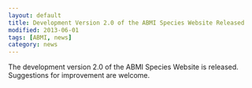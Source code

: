 ```yaml
---
layout: default
title: Development Version 2.0 of the ABMI Species Website Released
modified: 2013-06-01
tags: [ABMI, news]
category: news
---
```


The development version 2.0 of the ABMI Species Website is released.
Suggestions for improvement are welcome.
